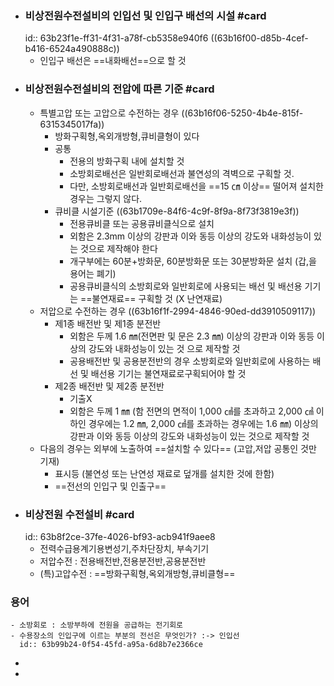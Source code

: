 - ### 비상전원수전설비의 인입선 및 인입구 배선의 시설 #card 
  id:: 63b23f1e-ff31-4f31-a78f-cb5358e940f6
  ((63b16f00-d85b-4cef-b416-6524a490888c))
	- 인입구 배선은 ==내화배선==으로 할 것
- ### 비상전원수전설비의 전압에 따른 기준 #card
	- 특별고압 또는 고압으로 수전하는 경우
	  ((63b16f06-5250-4b4e-815f-6315345017fa))
		- 방화구획형,옥외개방형,큐비클형이 있다
		- 공통
			- 전용의 방화구획 내에 설치할 것
			- 소방회로배선은 일반회로배선과 불연성의 격벽으로 구획할 것.
			- 다만, 소방회로배선과 일반회로배선을 ==15 ㎝ 이상== 떨어져 설치한 경우는 그렇지 않다.
		- 큐비클 시설기준
		  ((63b1709e-84f6-4c9f-8f9a-8f73f3819e3f))
			- 전용큐비클 또는 공용큐비클식으로 설치
			- 외함은 2.3mm 이상의 강판과 이와 동등 이상의 강도와 내화성능이 있는 것으로 제작해야 한다
			- 개구부에는 60분+방화문, 60분방화문 또는 30분방화문 설치 (갑,을 용어는 폐기)
			- 공용큐비클식의 소방회로와 일반회로에 사용되는 배선 및 배선용 기기는 ==불연재료== 구획할 것 (X 난연재료)
	- 저압으로 수전하는 경우
	  ((63b16f1f-2994-4846-90ed-dd3910509117))
		- 제1종 배전반 및 제1종 분전반
			- 외함은 두께 1.6 ㎜(전면판 및 문은 2.3 ㎜) 이상의 강판과 이와 동등 이상의 강도와 내화성능이 있는 것 으로 제작할 것
			- 공용배전반 및 공용분전반의 경우 소방회로와 일반회로에 사용하는 배선 및 배선용 기기는 불연재료로구획되어야 할 것
		- 제2종 배전반 및 제2종 분전반
			- 기출X
			- 외함은 두께 1 ㎜ (함 전면의 면적이 1,000 ㎠를 초과하고 2,000 ㎠ 이하인 경우에는 1.2 ㎜, 2,000 ㎠를 초과하는 경우에는 1.6 ㎜) 이상의 강판과 이와 동등 이상의 강도와 내화성능이 있는 것으로 제작할 것
	- 다음의 경우는 외부에 노출하여 ==설치할 수 있다== (고압,저압 공통인 것만 기재)
		- 표시등 (불연성 또는 난연성 재료로 덮개를 설치한 것에 한함)
		- ==전선의 인입구 및 인출구==
- ### 비상전원 수전설비 #card
  id:: 63b8f2ce-37fe-4026-bf93-acb941f9aee8
	- 전력수급용계기용변성기,주차단장치, 부속기기
	- 저압수전 : 전용배전반,전용분전반,공용분전반
	- (특)고압수전 : ==방화구획형,옥외개방형,큐비클형==
### 용어
	- 소방회로 : 소방부하에 전원을 공급하는 전기회로
	- 수용장소의 인입구에 이르는 부분의 전선은 무엇인가? :-> 인입선
	  id:: 63b99b24-0f54-45fd-a95a-6d8b7e2366ce
-
-